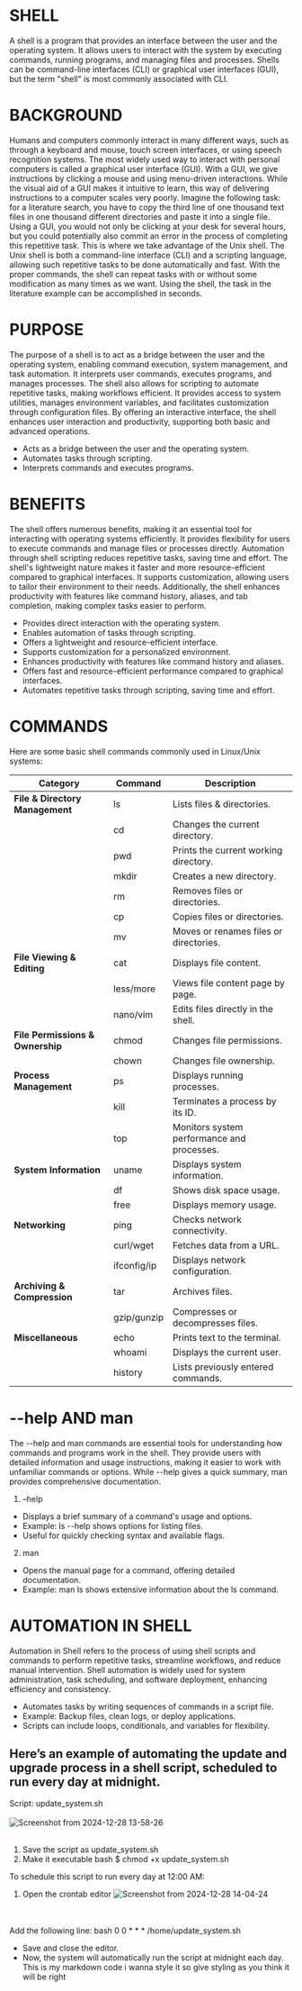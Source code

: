 # SHELL
A shell is a program that provides an
interface between the user and the
operating system. It allows users to
interact with the system by executing
commands, running programs, and
managing files and processes. Shells can
be command-line interfaces (CLI) or
graphical user interfaces (GUI), but the
term "shell" is most commonly
associated with CLI.

# BACKGROUND
Humans and computers commonly
interact in many different ways, such as
through a keyboard and mouse, touch
screen interfaces, or using speech
recognition systems. The most widely
used way to interact with personal
computers is called a graphical user
interface (GUI). With a GUI, we give
instructions by clicking a mouse and
using menu-driven interactions. While
the visual aid of a GUI makes it intuitive
to learn, this way of delivering
instructions to a computer scales very
poorly. Imagine the following task: for a
literature search, you have to copy the
third line of one thousand text files in
one thousand different directories and
paste it into a single file. Using a GUI,
you would not only be clicking at your
desk for several hours, but you could
potentially also commit an error in the
process of completing this repetitive
task. This is where we take advantage of
the Unix shell. The Unix shell is both a
command-line interface (CLI) and a
scripting language, allowing such
repetitive tasks to be done automatically
and fast. With the proper commands, the
shell can repeat tasks with or without
some modification as many times as we
want. Using the shell, the task in the
literature example can be accomplished
in seconds.

# PURPOSE
The purpose of a shell is to act as a
bridge between the user and the
operating system, enabling command
execution, system management, and task
automation. It interprets user commands,
executes programs, and manages
processes. The shell also allows for
scripting to automate repetitive tasks,
making workflows efficient. It provides
access to system utilities, manages
environment variables, and facilitates
customization through configuration
files. By offering an interactive interface,
the shell enhances user interaction and
productivity, supporting both basic and
advanced operations.
- Acts as a bridge between the user
and the operating system.
- Automates tasks through
scripting.
- Interprets commands and executes
programs.

# BENEFITS
The shell offers numerous benefits,
making it an essential tool for interacting
with operating systems efficiently. It
provides flexibility for users to execute
commands and manage files or processes
directly. Automation through shell
scripting reduces repetitive tasks, saving
time and effort. The shell's lightweight
nature makes it faster and more
resource-efficient compared to graphical
interfaces. It supports customization,
allowing users to tailor their environment
to their needs. Additionally, the shell
enhances productivity with features like
command history, aliases, and tab
completion, making complex tasks easier
to perform.
- Provides direct interaction with
the operating system.
- Enables automation of tasks
through scripting.
- Offers a lightweight and
resource-efficient interface.
- Supports customization for a
personalized environment.
- Enhances productivity with
features like command history and
aliases.
- Offers fast and resource-efficient
performance compared to
graphical interfaces.
- Automates repetitive tasks
through scripting, saving time and
effort.

# COMMANDS

Here are some basic shell commands commonly used in Linux/Unix systems:

| **Category**                 | **Command**        | **Description**                                         |
|------------------------------|--------------------|---------------------------------------------------------|
| **File & Directory Management** | ls               | Lists files & directories.                              |
|                              | cd               | Changes the current directory.                         |
|                              | pwd              | Prints the current working directory.                  |
|                              | mkdir            | Creates a new directory.                               |
|                              | rm               | Removes files or directories.                          |
|                              | cp               | Copies files or directories.                           |
|                              | mv               | Moves or renames files or directories.                 |
| **File Viewing & Editing**     | cat              | Displays file content.                                  |
|                              | less/more      | Views file content page by page.                       |
|                              | nano/vim       | Edits files directly in the shell.                     |
| **File Permissions & Ownership** | chmod           | Changes file permissions.                              |
|                              | chown            | Changes file ownership.                                |
| **Process Management**         | ps               | Displays running processes.                            |
|                              | kill             | Terminates a process by its ID.                        |
|                              | top              | Monitors system performance and processes.             |
| **System Information**         | uname            | Displays system information.                           |
|                              | df               | Shows disk space usage.                                |
|                              | free             | Displays memory usage.                                 |
| **Networking**                 | ping             | Checks network connectivity.                           |
|                              | curl/wget      | Fetches data from a URL.                               |
|                              | ifconfig/ip    | Displays network configuration.                        |
| **Archiving & Compression**    | tar              | Archives files.                                         |
|                              | gzip/gunzip    | Compresses or decompresses files.                      |
| **Miscellaneous**              | echo             | Prints text to the terminal.                           |
|                              | whoami           | Displays the current user.                             |
|                              | history          | Lists previously entered commands.                     |


# --help AND man
The --help and man commands are
essential tools for understanding how
commands and programs work in the
shell. They provide users with detailed
information and usage instructions,
making it easier to work with unfamiliar
commands or options. While --help gives
a quick summary, man provides
comprehensive documentation.
1. –help
- Displays a brief summary
of a command's usage and
options.
- Example: ls --help shows
options for listing files.
- Useful for quickly
checking syntax and
available flags.
2. man
- Opens the manual page for
a command, offering
detailed documentation.
- Example: man ls shows
extensive information
about the ls command.

# AUTOMATION IN SHELL
Automation in Shell refers to the
process of using shell scripts and
commands to perform repetitive tasks,
streamline workflows, and reduce
manual intervention. Shell automation is
widely used for system administration,
task scheduling, and software
deployment, enhancing efficiency and
consistency.
- Automates tasks by writing
sequences of commands in a
script file.
- Example: Backup files, clean
logs, or deploy applications.
- Scripts can include loops,
conditionals, and variables for
flexibility.

## Here’s an example of automating the update and upgrade process in a shell script, scheduled to run every day at midnight.

Script: update_system.sh<br><br>
![Screenshot from 2024-12-28 13-58-26](https://github.com/user-attachments/assets/5b947a37-5450-402f-ab6e-54d0790ae2d1)
<br><br>
1. Save the script as update_system.sh
2. Make it executable
bash
$ chmod +x update_system.sh

To schedule this script to run every day at 12:00 AM:
1. Open the crontab editor
![Screenshot from 2024-12-28 14-04-24](https://github.com/user-attachments/assets/4279ff1c-d4df-405a-933d-fb02c015f2c0)

<br><br>
Add the following line:
bash
0 0 * * * /home/update_system.sh

- Save and close the editor.
- Now, the system will automatically run the script at midnight each day.
This is my markdown code i wanna style it so give styling as you think it will be right
